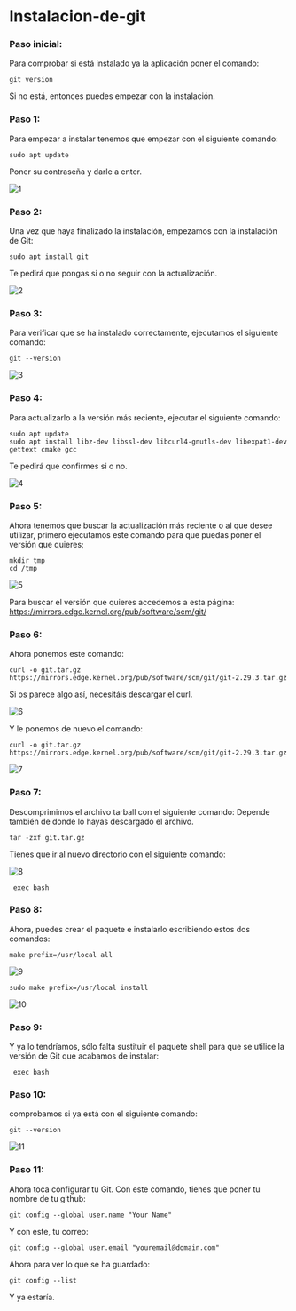 # Instalacion-de-git

### Paso inicial:
Para comprobar si está instalado ya la aplicación poner el comando:
```
git version
```
Si no está, entonces puedes empezar con la instalación.

### Paso 1:
Para empezar a instalar tenemos que empezar con el siguiente comando:
```
sudo apt update
```
Poner su contraseña y darle a enter.

![1](https://user-images.githubusercontent.com/91631138/139467617-94510a79-28f0-4357-ac6d-fc178e7854b9.png)

### Paso 2:
Una vez que haya finalizado la instalación, empezamos con la instalación de Git:
```
sudo apt install git
```
Te pedirá que pongas si o no seguir con la actualización.

![2](https://user-images.githubusercontent.com/91631138/139467762-72f70a30-7caa-4e37-bbd0-b3d2177150b3.png)

### Paso 3:
Para verificar que se ha instalado correctamente, ejecutamos el siguiente comando:
```
git --version
```

![3](https://user-images.githubusercontent.com/91631138/139467847-6b021093-97af-4d5c-830d-5572c3a1a1c5.png)

### Paso 4:
Para actualizarlo a la versión más reciente, ejecutar el siguiente comando:
```
sudo apt update
sudo apt install libz-dev libssl-dev libcurl4-gnutls-dev libexpat1-dev gettext cmake gcc
```
Te pedirá que confirmes si o no.

![4](https://user-images.githubusercontent.com/91631138/139467969-1f3e5287-78f8-48eb-a3f1-e1d4bbaf7131.png)

### Paso 5:
Ahora tenemos que buscar la actualización más reciente o al que desee utilizar, primero ejecutamos este comando para que puedas poner el versión que quieres;
```
mkdir tmp
cd /tmp
```

![5](https://user-images.githubusercontent.com/91631138/139468039-1b2f5288-d18d-4f4e-aee2-7d3cb4eb93d3.png)

Para buscar el versión que quieres accedemos a esta página:
https://mirrors.edge.kernel.org/pub/software/scm/git/

### Paso 6:
Ahora ponemos este comando:
```
curl -o git.tar.gz https://mirrors.edge.kernel.org/pub/software/scm/git/git-2.29.3.tar.gz
```
Si os parece algo así, necesitáis descargar el curl.

![6](https://user-images.githubusercontent.com/91631138/139468258-0f6dbfef-24d9-46cf-bdac-552e6ef415e7.png)

Y le ponemos de nuevo el comando:
```
curl -o git.tar.gz https://mirrors.edge.kernel.org/pub/software/scm/git/git-2.29.3.tar.gz
```

![7](https://user-images.githubusercontent.com/91631138/139468367-00696cf5-be68-4cd7-8b34-56d5994dc66e.png)

### Paso 7:
Descomprimimos el archivo tarball con el siguiente comando:
Depende también de donde lo hayas descargado el archivo.
```
tar -zxf git.tar.gz
```
Tienes que ir al nuevo directorio con el siguiente comando:

![8](https://user-images.githubusercontent.com/91631138/139471722-e4637a0f-1a01-4055-a8fa-df6cf7090fc5.png)

```
 exec bash
```

### Paso 8:
Ahora, puedes crear el paquete e instalarlo escribiendo estos dos comandos:
```
make prefix=/usr/local all
```

![9](https://user-images.githubusercontent.com/91631138/139472027-1d9df741-1109-4219-948a-fda058d19012.png)

```
sudo make prefix=/usr/local install
```

![10](https://user-images.githubusercontent.com/91631138/139472169-9d80cd4a-98b3-45ab-bdfc-b57143c283fe.png)

### Paso 9:
Y ya lo tendríamos, sólo falta sustituir el paquete shell para que se utilice la versión de Git que acabamos de instalar:
```
 exec bash
 ```
 ### Paso 10:
comprobamos si ya está con el siguiente comando:
```
git --version
```
![11](https://user-images.githubusercontent.com/91631138/139472301-7c3b5006-ccd6-4a68-92e6-f9dfe6e2db11.png)

### Paso 11:
Ahora toca configurar tu Git.
Con este comando, tienes que poner tu nombre de tu github:
```
git config --global user.name "Your Name"
```
Y con este, tu correo:
```
git config --global user.email "youremail@domain.com"
```
Ahora para ver lo que se ha guardado:
```
git config --list
```
Y ya estaría.
 
 
 
 
 
 


